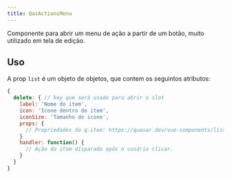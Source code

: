 ```yaml
---
title: QasActionsMenu
---
```


Componente para abrir um menu de ação a partir de um botão, muito utilizado em tela de edição.

<doc-api file="actions-menu/QasActionsMenu" name="QasActionsMenu" />


## Uso

A prop `list` é um objeto de objetos, que contem os seguintos atributos:

```js
{
  delete: { // key que será usado para abrir o slot
    label: 'Nome do item',
    icon: 'Icone dentro do item',
    iconSize: 'Tamanho do icone',
    props: {
      // Propriedades do q-item: https://quasar.dev/vue-components/list-and-list-items#api--qitem
    }
    handler: function() {
      // Ação do item disparado após o usuário clicar.
    }
  }
}
```

<doc-example file="QasActionsMenu/Basic" title="Básico" />

<doc-example file="QasActionsMenu/CustomSlot" title="Templates dinâmicos" />
